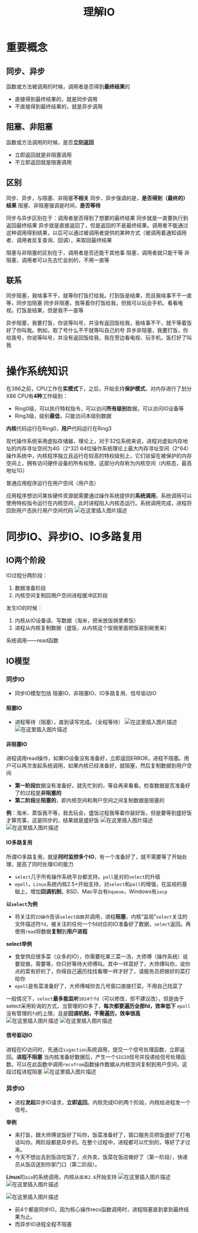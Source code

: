 ﻿---
title: 理解IO

categories:
- 网络

tags:
- IO多路复用
---
# 重要概念

## 同步、异步
函数或方法被调用的时候，调用者是否得到**最终结果**的
- 直接得到最终结果的，就是同步调用
- 不直接得到最终结果的，就是异步调用

## 阻塞、非阻塞
函数或方法调用的时候，是否**立刻返回**
- 立即返回就是非阻塞调用
- 不立即返回就是阻塞调用

## 区别
同步、异步，与阻塞、非阻塞**不相关**
同步、异步强调的是，**是否得到（最终的）结果**
阻塞、非阻塞强调是时间，**是否等待**

同步与异步区别在于：调用者是否得到了想要的最终结果
同步就是一直要执行到返回最终结果
异步就是直接返回了，但是返回的不是最终结果。调用者不能通过这种调用得到结果，以后可以通过被调用者提供的某种方式（被调用着通知调用者、调用者反复查询、回调），来取回最终结果

阻塞与非阻塞的区别在于，调用者是否还能干其他事
阻塞，调用者就只能干等
非阻塞，调用者可以先去忙会别的，不用一直等

## 联系
同步阻塞，我啥事不干，就等你打饭打给我。打到饭是结果，而且我啥事不干一直等，同步加阻塞
同步非阻塞，我等着你打饭给我，但我可以玩会手机、看看电视。打饭是结果，但是我不一直等


异步阻塞，我要打饭，你说等叫号，并没有返回饭给我，我啥事不干，就干等着饭好了你叫我。例如，取了号什么不干就等叫自己的号
异步非阻塞，我要打饭，你给我号，你说等叫号，并没有返回饭给我，我在旁边看电视、玩手机，饭打好了叫我

# 操作系统知识
在386之前，CPU工作在**实模式**下，之后，开始支持**保护模式**，对内存进行了划分
X86 CPU有**4种**工作级别：
- Ring0级，可以执行特权指令，可以访问**所有级别**数据，可以访问IO设备等
- Ring3级，级别**最低**，只能访问本级别数据

**内核**代码运行在Ring0，**用户**代码运行在Ring3

现代操作系统采用虚拟存储器，理论上，对于32位系统来说，进程对虚拟内存地址的内存寻址空间为4G（2^32)
64位操作系统理论上最大内存寻址空间（2^64）
操作系统中，内核程序独立且运行在较高的特权级别上，它们驻留在被保护的内存空间上，拥有访问硬件设备的所有权限，这部分内存称为内核空间（内核态，最高地址1G）

普通应用程序运行在用户空间（用户态）

应用程序想访问某些硬件资源就需要通过操作系统提供的**系统调用**，系统调用可以使用特权指令运行在内核空间，此时进程陷入内核态运行。系统调用完成，进程将回到用户态执行用户空间代码
![在这里插入图片描述](https://img-blog.csdnimg.cn/20190618142656425.png?x-oss-process=image/watermark,type_ZmFuZ3poZW5naGVpdGk,shadow_10,text_aHR0cHM6Ly9ibG9nLmNzZG4ubmV0L3B5dGhvbl9scXg=,size_16,color_FFFFFF,t_70)

# 同步IO、异步IO、IO多路复用
## IO两个阶段
IO过程分两阶段：
1. 数据准备阶段
2. 内核空间复制回用户空间进程缓冲区阶段

发生IO的时候：
1. 内核从IO设备读、写数据（淘米，把米放饭锅里煮饭）
2. 进程从内核复制数据（盛饭，从内核这个饭锅里面把饭装到碗里来）

系统调用——read函数
## IO模型
### 同步IO
- 同步IO模型包括 阻塞IO、非阻塞IO、IO多路复用、信号驱动IO
#### 阻塞IO
- 进程等待（阻塞），直到读写完成。（全程等待）
![在这里插入图片描述](https://img-blog.csdnimg.cn/20190618125038147.png?x-oss-process=image/watermark,type_ZmFuZ3poZW5naGVpdGk,shadow_10,text_aHR0cHM6Ly9ibG9nLmNzZG4ubmV0L3B5dGhvbl9scXg=,size_16,color_FFFFFF,t_70)
![在这里插入图片描述](https://img-blog.csdnimg.cn/20190618125055852.png?x-oss-process=image/watermark,type_ZmFuZ3poZW5naGVpdGk,shadow_10,text_aHR0cHM6Ly9ibG9nLmNzZG4ubmV0L3B5dGhvbl9scXg=,size_16,color_FFFFFF,t_70)
#### 非阻塞IO
进程调用read操作，如果IO设备没有准备好，立即返回ERROR，进程不阻塞。用户可以再次发起系统调用，如果内核已经准备好，就阻塞，然后复制数据到用户空间

- **第一阶段**数据没有准备好，就先忙别的，等会再来看看。检查数据是否准备好了的过程是**非阻塞的**
- **第二阶段**是**阻塞的**，即内核空间和用户空间之间复制数据是阻塞的

**例**：淘米、蒸饭我不等，我去玩会，盛饭过程我等着你装好饭，但是要等到盛好饭才算完事，这是同步的，结果就是盛好饭
![在这里插入图片描述](https://img-blog.csdnimg.cn/20190618125507742.png?x-oss-process=image/watermark,type_ZmFuZ3poZW5naGVpdGk,shadow_10,text_aHR0cHM6Ly9ibG9nLmNzZG4ubmV0L3B5dGhvbl9scXg=,size_16,color_FFFFFF,t_70)
![在这里插入图片描述](https://img-blog.csdnimg.cn/20190618125519799.png?x-oss-process=image/watermark,type_ZmFuZ3poZW5naGVpdGk,shadow_10,text_aHR0cHM6Ly9ibG9nLmNzZG4ubmV0L3B5dGhvbl9scXg=,size_16,color_FFFFFF,t_70)
#### IO多路复用
所谓IO多路复用，就是**同时监控多个IO**，有一个准备好了，就不需要等了开始处理，提高了同时处理IO的能力

- `select`几乎所有操作系统平台都支持，`poll`是对的`select`的升级
- `epoll`，`Linux`系统内核2.5+开始支持，对`select`和`poll`的增强，在监视的基础上，增加**回调机制**。BSD、Mac平台有`kqueue`，Windows有`iocp`

**以`select`为例**
- 将关注的`IO操作`告诉`select函数`并调用，进程**阻塞**，内核“监视”`select`关注的文件描述符`fd`，被关注的任何一个fd对应的IO准备好了数据，`select`返回。再使用`read`将数据**复制**到**用户进程**

**select举例**
- 食堂供应很多菜（众多的IO），你需要吃某三菜一汤，大师傅（操作系统）说要现做，需要等，你只好等待大师傅叫。其中一样菜好了，大师傅叫你，说你点的菜有好的了，你得自己遍历找找看哪一样才好了，请服务员把做好的菜打给你
- `epoll`是有菜准备好了，大师傅喊你去几号窗口直接打菜，不用自己找菜了

一般情况下，`select`**最多能监听**`1024个fd`（可以修改，但不建议改），但是由于select采用轮询的方式，当管理的IO多了，**每次都要遍历全部fd，效率低下**
`epoll`没有管理的`fd`的上限，且是**回调机制，不需遍历，效率很高**
![在这里插入图片描述](https://img-blog.csdnimg.cn/20190618125914993.png?x-oss-process=image/watermark,type_ZmFuZ3poZW5naGVpdGk,shadow_10,text_aHR0cHM6Ly9ibG9nLmNzZG4ubmV0L3B5dGhvbl9scXg=,size_16,color_FFFFFF,t_70)
![在这里插入图片描述](https://img-blog.csdnimg.cn/20190618130615746.png?x-oss-process=image/watermark,type_ZmFuZ3poZW5naGVpdGk,shadow_10,text_aHR0cHM6Ly9ibG9nLmNzZG4ubmV0L3B5dGhvbl9scXg=,size_16,color_FFFFFF,t_70)
#### 信号驱动IO
进程在IO访问时，先通过`sigaction`系统调用，提交一个信号处理函数，立即返回。**进程不阻塞**
当内核准备好数据后，产生一个`SIGIO`信号并投递给信号处理函数。可以在此函数中调用`recvfrom`函数操作数据从内核空间复制到用户空间，这段过程进程阻塞
![在这里插入图片描述](https://img-blog.csdnimg.cn/2019061814273937.png?x-oss-process=image/watermark,type_ZmFuZ3poZW5naGVpdGk,shadow_10,text_aHR0cHM6Ly9ibG9nLmNzZG4ubmV0L3B5dGhvbl9scXg=,size_16,color_FFFFFF,t_70)
### 异步IO
- 进程**发起**异步IO请求，**立即返回**。内核完成IO的两个阶段，内核给进程发一个信号。

**举例**
- 来打饭，跟大师傅说饭好了叫你，饭菜准备好了，窗口服务员把饭盛好了打电话叫你。两阶段都是异步的。在整个过程中，进程都可以忙别的，等好了才过来。
- 今天不想出去到饭店吃饭了，点外卖，饭菜在饭店做好了（第一阶段），快递员从饭店送到你家门口（第二阶段）。

**Linux**的`aio`的系统调用，内核从`版本2.6`开始支持
![在这里插入图片描述](https://img-blog.csdnimg.cn/20190618131317375.png?x-oss-process=image/watermark,type_ZmFuZ3poZW5naGVpdGk,shadow_10,text_aHR0cHM6Ly9ibG9nLmNzZG4ubmV0L3B5dGhvbl9scXg=,size_16,color_FFFFFF,t_70)
![在这里插入图片描述](https://img-blog.csdnimg.cn/20190618131325740.png?x-oss-process=image/watermark,type_ZmFuZ3poZW5naGVpdGk,shadow_10,text_aHR0cHM6Ly9ibG9nLmNzZG4ubmV0L3B5dGhvbl9scXg=,size_16,color_FFFFFF,t_70)

![在这里插入图片描述](https://img-blog.csdnimg.cn/20190618142859539.png?x-oss-process=image/watermark,type_ZmFuZ3poZW5naGVpdGk,shadow_10,text_aHR0cHM6Ly9ibG9nLmNzZG4ubmV0L3B5dGhvbl9scXg=,size_16,color_FFFFFF,t_70)
- 前4个都是同步IO，因为核心操作recv函数调用时，进程阻塞直到拿到最终结果为止。
- 而异步IO进程全程不阻塞


